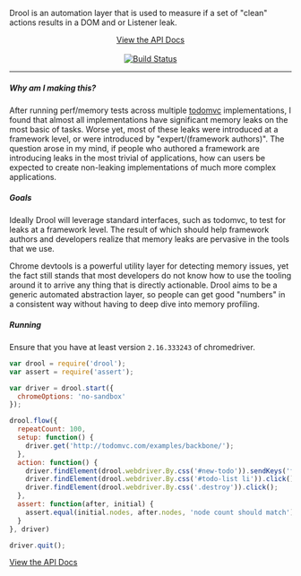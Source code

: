 Drool is an automation layer that is used to measure if a set of "clean" actions results in a DOM and or Listener leak.

<p align="center">
  <a href="docs/api.md"> View the API Docs </a> </br> </br>
  <a href="https://travis-ci.org/samccone/drool"> <img src="https://travis-ci.org/samccone/drool.svg?branch=master" alt="Build Status"/></a>
</p>

--------------

##### Why am I making this?

After running perf/memory tests across multiple [todomvc](https://github.com/tastejs/todomvc) implementations, I found that almost all implementations have significant memory leaks on the most basic of tasks. Worse yet, most of these leaks were introduced at a framework level, or were introduced by "expert/(framework authors)". The question arose in my mind, if people who authored a framework are introducing leaks in the most trivial of applications, how can users be expected to create non-leaking implementations of much more complex applications.

##### Goals

Ideally Drool will leverage standard interfaces, such as todomvc, to test for leaks at a framework level. The result of which should help framework authors and developers realize that memory leaks are pervasive in the tools that we use.

Chrome devtools is a powerful utility layer for detecting memory issues, yet the fact still stands that most developers do not know how to use the tooling around it to arrive any thing that is directly actionable. Drool aims to be a generic automated abstraction layer, so people can get good "numbers" in a consistent way without having to deep dive into memory profiling.

##### Running

Ensure that you have at least version `2.16.333243` of chromedriver.

```js
var drool = require('drool');
var assert = require('assert');

var driver = drool.start({
  chromeOptions: 'no-sandbox'
});

drool.flow({
  repeatCount: 100,
  setup: function() {
    driver.get('http://todomvc.com/examples/backbone/');
  },
  action: function() {
    driver.findElement(drool.webdriver.By.css('#new-todo')).sendKeys('find magical goats', drool.webdriver.Key.ENTER);
    driver.findElement(drool.webdriver.By.css('#todo-list li')).click();
    driver.findElement(drool.webdriver.By.css('.destroy')).click();
  },
  assert: function(after, initial) {
    assert.equal(initial.nodes, after.nodes, 'node count should match');
  }
}, driver)

driver.quit();
```

[View the API Docs](docs/api.md)

